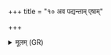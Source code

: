 +++
title = "१० अव पद्यन्ताम् एषाम्"

+++
<details><summary>मूलम् (GR)</summary>

अव पद्यन्ताम् एषाम् आयुधानि  
मा शकन् प्रतिधाम् इषुम् । +++(Bhatt. śakaṃ)+++  
अथैषां बहु बिभ्यताम्  
इषवो घ्नन्तु मर्मणि ॥
</details>